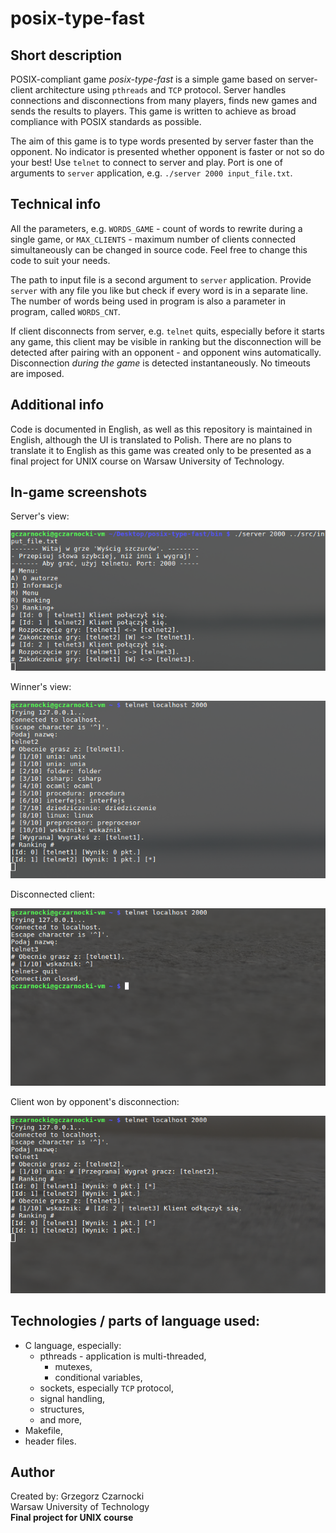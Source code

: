# posix-type-fast

## Short description

POSIX-compliant game _posix-type-fast_ is a simple game based on server-client architecture using `pthreads` and `TCP` protocol. Server handles connections and disconnections from many players, finds new games and sends the results to players. This game is written to achieve as broad compliance with POSIX standards as possible. 

The aim of this game is to type words presented by server faster than the opponent. No indicator is presented whether opponent is faster or not so do your best! Use `telnet` to connect to server and play. Port is one of arguments to `server` application, e.g. `./server 2000 input_file.txt`.

## Technical info

All the parameters, e.g. `WORDS_GAME` - count of words to rewrite during a single game, or `MAX_CLIENTS` - maximum number of clients connected simultaneously can be changed in source code. Feel free to change this code to suit your needs.

The path to input file is a second argument to `server` application. Provide `server` with any file you like but check if every word is in a separate line. The number of words being used in program is also a parameter in program, called `WORDS_CNT`.

If client disconnects from server, e.g. `telnet` quits, especially before it starts any game, this client may be visible in ranking but the disconnection will be detected after pairing with an opponent - and opponent wins automatically. Disconnection _during the game_ is detected instantaneously. No timeouts are imposed.

## Additional info

Code is documented in English, as well as this repository is maintained in English, although the UI is translated to Polish. There are no plans to translate it to English as this game was created only to be presented as a final project for UNIX course on Warsaw University of Technology.

## In-game screenshots

Server's view:

![server]

Winner's view:

![client1]

Disconnected client:

![client2]

Client won by opponent's disconnection:

![client3]

[server]: imgs/server.png "Server's window"
[client1]: imgs/client1.png "Client's view"
[client2]: imgs/client2.png "Client's view"
[client3]: imgs/client3.png "Client's view"

## Technologies / parts of language used:

* C language, especially:
    * pthreads - application is multi-threaded,
        * mutexes,
        * conditional variables,
    * sockets, especially `TCP` protocol,
    * signal handling,
    * structures, 
    * and more,
* Makefile,
* header files.

## Author

Created by: Grzegorz Czarnocki  
Warsaw University of Technology  
**Final project for UNIX course**  
